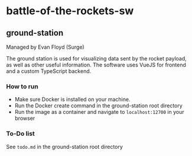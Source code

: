 # battle-of-the-rockets-sw

## ground-station

Managed by Evan Floyd (Surge)

The ground station is used for visualizing data sent by the rocket payload, as well as other useful information. The software uses VueJS for frontend and a custom TypeScript backend.

### How to run

- Make sure Docker is installed on your machine.
- Run the Docker create command in the ground-station root directory
- Run the image as a container and navigate to `localhost:12700` in your browser

### To-Do list

See `todo.md` in the ground-station root directory